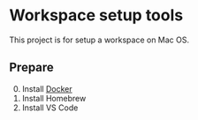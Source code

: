 # Workspace setup tools

This project is for setup a workspace on Mac OS.

## Prepare

0. Install [Docker](https://docs.docker.com/docker-for-mac/install/)
0. Install Homebrew
0. Install VS Code
